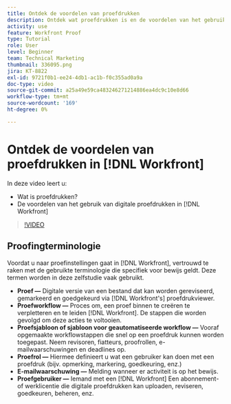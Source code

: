 ```yaml
---
title: Ontdek de voordelen van proefdrukken
description: Ontdek wat proefdrukken is en de voordelen van het gebruik van digitale proefdrukken in [!DNL  Workfront].
activity: use
feature: Workfront Proof
type: Tutorial
role: User
level: Beginner
team: Technical Marketing
thumbnail: 336095.png
jira: KT-8822
exl-id: 9721f0b1-ee24-4db1-ac1b-f0c355ad0a9a
doc-type: video
source-git-commit: a25a49e59ca483246271214886ea4dc9c10e8d66
workflow-type: tm+mt
source-wordcount: '169'
ht-degree: 0%

---
```


# Ontdek de voordelen van proefdrukken in [!DNL Workfront]

In deze video leert u:

* Wat is proefdrukken?
* De voordelen van het gebruik van digitale proefdrukken in [!DNL Workfront]

>[!VIDEO](https://video.tv.adobe.com/v/336095/?quality=12&learn=on)

## Proofingterminologie

Voordat u naar proefinstellingen gaat in [!DNL  Workfront], vertrouwd te raken met de gebruikte terminologie die specifiek voor bewijs geldt. Deze termen worden in deze zelfstudie vaak gebruikt.

* **Proef —** Digitale versie van een bestand dat kan worden gereviseerd, gemarkeerd en goedgekeurd via [!DNL Workfront's] proefdrukviewer.
* **Proefworkflow —** Proces om, een proef binnen te creëren te verpletteren en te leiden [!DNL Workfront]. De stappen die worden gevolgd om deze acties te voltooien.
* **Proefsjabloon of sjabloon voor geautomatiseerde workflow —** Vooraf opgemaakte workflowstappen die snel op een proefdruk kunnen worden toegepast. Neem revisoren, fiatteurs, proofrollen, e-mailwaarschuwingen en deadlines op.
* **Proefrol —** Hiermee definieert u wat een gebruiker kan doen met een proefdruk (bijv. opmerking, markering, goedkeuring, enz.)
* **E-mailwaarschuwing —** Melding wanneer er activiteit is op het bewijs.
* **Proefgebruiker —** Iemand met een [!DNL Workfront] Een abonnement- of werklicentie die digitale proefdrukken kan uploaden, reviseren, goedkeuren, beheren, enz.


